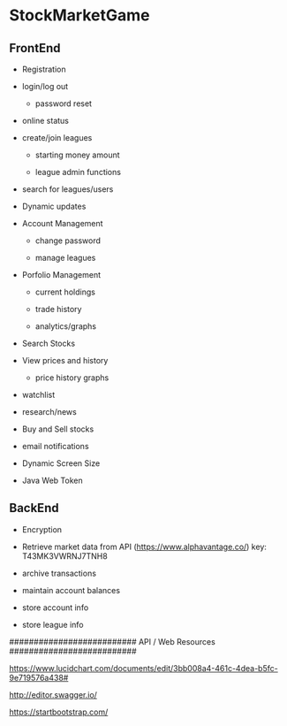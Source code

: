 # StockMarketGame

## FrontEnd

 - Registration
 
 - login/log out
 
     - password reset
 
 - online status
 
 - create/join leagues
 
     - starting money amount
     
     - league admin functions
     
 - search for leagues/users

 - Dynamic updates

 - Account Management
 
     - change password
     
     - manage leagues

 - Porfolio Management
  
     - current holdings
  
     - trade history 
     
     - analytics/graphs

 - Search Stocks

 - View prices and history
 
     - price history graphs
 
 - watchlist
 
 - research/news

 - Buy and Sell stocks

 - email notifications

 - Dynamic Screen Size
 
 - Java Web Token
 
## BackEnd

 - Encryption

 - Retrieve market data from API (https://www.alphavantage.co/) key: T43MK3VWRNJ7TNH8
 
 - archive transactions
 
 - maintain account balances
 
 - store account info
 
 - store league info
 
 
 
 
 ########################## API / Web Resources ##########################
 
https://www.lucidchart.com/documents/edit/3bb008a4-461c-4dea-b5fc-9e719576a438#

http://editor.swagger.io/

https://startbootstrap.com/
